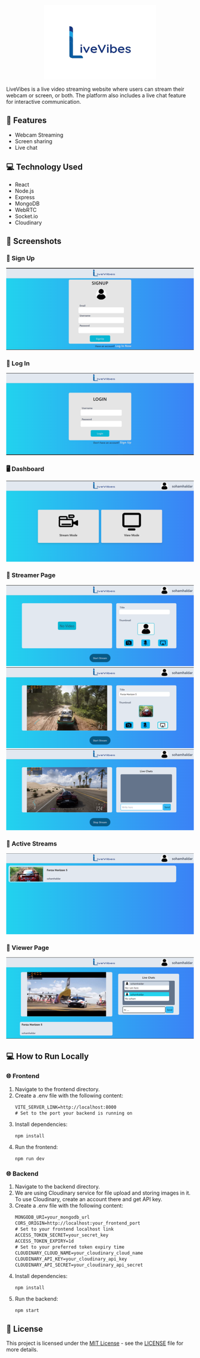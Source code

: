 <div align="center""><img src="./Frontend/src/assets/Logo.png" alt="Your Icon" width="300" height="200"> </div>



LiveVibes is a live video streaming website where users can stream their webcam or screen, or both. The platform also includes a live chat feature for interactive communication.

## 🌟 Features
- Webcam Streaming
- Screen sharing
- Live chat

## 💻 Technology Used
- React
- Node.js
- Express
- MongoDB
- WebRTC
- Socket.io
- Cloudinary

## 📸 Screenshots

### 📝 Sign Up
![Sign Up](signup.png)

### 🔐 Log In
![Log In](Screenshot%202024-02-01%20224551.png)

### 🖥️ Dashboard
![Dashboard](Screenshot%202024-02-01%20224739.png)

### 🎥 Streamer Page
![Before Stream Start](Screenshot%202024-02-01%20224802.png)
![Stream Start](Screenshot%202024-02-01%20230058.png)
![Ongoing Stream](Screenshot%202024-02-01%20230307.png)

### 🚀 Active Streams
![Active Streams](Screenshot%202024-02-01%20230442.png)

### 👀 Viewer Page
![Viewer Page](Screenshot%202024-02-01%20230642.png)

## 💻 How to Run Locally

### 🌐 Frontend
1. Navigate to the frontend directory.
2. Create a .env file with the following content:
    ```
    VITE_SERVER_LINK=http://localhost:8000  
    # Set to the port your backend is running on
    ```
3. Install dependencies:
    ```
    npm install
    ```
4. Run the frontend:
    ```
    npm run dev
    ```

### 🌐 Backend
1. Navigate to the backend directory.
2. We are using Cloudinary service for file upload and storing images in it. To use Cloudinary, create an account there and get API key.
3. Create a .env file with the following content:
    ```
    MONGODB_URI=your_mongodb_url
    CORS_ORIGIN=http://localhost:your_frontend_port 
    # Set to your frontend localhost link
    ACCESS_TOKEN_SECRET=your_secret_key
    ACCESS_TOKEN_EXPIRY=1d 
    # Set to your preferred token expiry time
    CLOUDINARY_CLOUD_NAME=your_cloudinary_cloud_name
    CLOUDINARY_API_KEY=your_cloudinary_api_key
    CLOUDINARY_API_SECRET=your_cloudinary_api_secret
    ```
4. Install dependencies:
    ```
    npm install
    ```
5. Run the backend:
    ```
    npm start
    ```

## 📄 License
This project is licensed under the [MIT License](https://choosealicense.com/licenses/mit/) - see the [LICENSE](https://github.com/sohamhaldar/LiveVibes/blob/main/LICENSE) file for more details.
